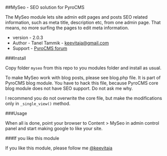 ##MySeo - SEO solution for PyroCMS

The MySeo module lets site admin edit pages and posts SEO related information, such as meta title, description etc, from one admin page. That means, no more surfing the pages to edit meta information.

- version - 2.0.3
- Author  - Tanel Tammik - keevitaja@gmail.com
- Support - [PyroCMS forum](https://forum.pyrocms.com/discussion/24523/myseo-seo-module-for-pyrocms)

###Install

Copy folder `myseo` from this repo to you modules folder and install as usual.

To make MySeo work with blog posts, please see blog.php file. It is part of PyroCMS blog module. You have to hack this file, because PyroCMS core blog module does not have SEO support. Do not ask me why.

I recommend you do not overwrite the core file, but make the modifications only in `_single_view()` method.

###Usage

When all is done, point your browser to Content > MySeo in admin control panel and start making google to like your site.

###If you like this module

If you like this module, please follow me [@keevitaja](https://twitter.com/keevitaja)